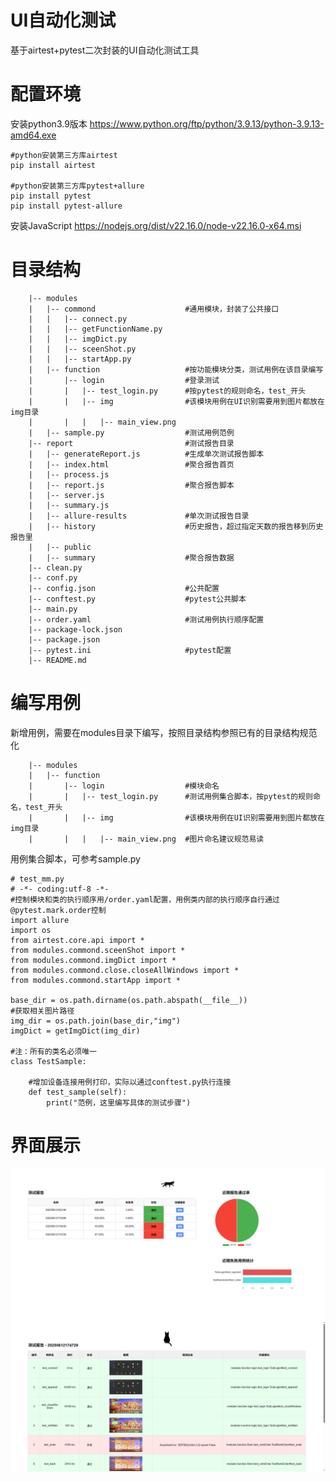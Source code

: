 # UI自动化测试
基于airtest+pytest二次封装的UI自动化测试工具

# 配置环境
安装python3.9版本
https://www.python.org/ftp/python/3.9.13/python-3.9.13-amd64.exe
```
#python安装第三方库airtest
pip install airtest

#python安装第三方库pytest+allure
pip install pytest
pip install pytest-allure
```
安装JavaScript
https://nodejs.org/dist/v22.16.0/node-v22.16.0-x64.msi

# 目录结构
``` |-- /
    |-- modules  
    |   |-- commond                    #通用模块，封装了公共接口
    |   |   |-- connect.py
    |   |   |-- getFunctionName.py
    |   |   |-- imgDict.py
    |   |   |-- sceenShot.py
    |   |   |-- startApp.py
    |   |-- function                   #按功能模块分类，测试用例在该目录编写
    |       |-- login                  #登录测试
    |       |   |-- test_login.py      #按pytest的规则命名，test_开头
    |       |   |-- img                #该模块用例在UI识别需要用到图片都放在img目录
    |       |   |   |-- main_view.png  
    |   |-- sample.py                  #测试用例范例
    |-- report                         #测试报告目录
    |   |-- generateReport.js          #生成单次测试报告脚本
    |   |-- index.html                 #聚合报告首页
    |   |-- process.js
    |   |-- report.js                  #聚合报告脚本
    |   |-- server.js
    |   |-- summary.js
    |   |-- allure-results             #单次测试报告目录
    |   |-- history                    #历史报告，超过指定天数的报告移到历史报告里
    |   |-- public
    |   |-- summary                    #聚合报告数据
    |-- clean.py
    |-- conf.py
    |-- config.json                    #公共配置
    |-- conftest.py                    #pytest公共脚本
    |-- main.py                        
    |-- order.yaml                     #测试用例执行顺序配置
    |-- package-lock.json
    |-- package.json
    |-- pytest.ini                     #pytest配置
    |-- README.md
 ```

# 编写用例

新增用例，需要在modules目录下编写，按照目录结构参照已有的目录结构规范化
```
    |-- modules  
    |   |-- function                  
    |       |-- login                  #模块命名
    |       |   |-- test_login.py      #测试用例集合脚本，按pytest的规则命名，test_开头
    |       |   |-- img                #该模块用例在UI识别需要用到图片都放在img目录
    |       |   |   |-- main_view.png  #图片命名建议规范易读
```
用例集合脚本，可参考sample.py
```
# test_mm.py  
# -*- coding:utf-8 -*-  
#控制模块和类的执行顺序用/order.yaml配置，用例类内部的执行顺序自行通过@pytest.mark.order控制  
import allure  
import os  
from airtest.core.api import *  
from modules.commond.sceenShot import *  
from modules.commond.imgDict import *  
from modules.commond.close.closeAllWindows import *  
from modules.commond.startApp import *  
  
base_dir = os.path.dirname(os.path.abspath(__file__))  
#获取相关图片路径  
img_dir = os.path.join(base_dir,"img")  
imgDict = getImgDict(img_dir)  
  
#注：所有的类名必须唯一  
class TestSample:  
  
    #增加设备连接用例打印，实际以通过conftest.py执行连接  
    def test_sample(self):  
        print("范例，这里编写具体的测试步骤")
```
# 界面展示
![主界面](/report/public/reportMainView.png "主界面")
![详细报告](/report/public/reportDetailView.png "详细报告")